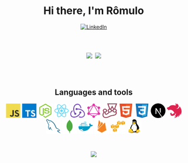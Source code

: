 <h1 align="center"> Hi there, I'm Rômulo </h1>

<p align="center">
  <a href="https://www.linkedin.com/in/machadoromulo/"><img src="https://img.shields.io/badge/LinkedIn-0077B5?style=for-the-badge&logo=linkedin&logoColor=white" alt="LinkedIn" /></a>

<br/><br/>
    
<p align="center">
  <img src="https://github-readme-stats.vercel.app/api?username=ricardo93borges&count_private=true&show_icons=true&theme=tokyonight" width="450"/>&nbsp;&nbsp;<img src="https://github-readme-stats.vercel.app/api/top-langs/?username=ricardo93borges&count_private=true&show_icons=true&theme=tokyonight&langs_count=8&layout=compact&hide=java,c,objective-c,makefile&exclude_repo" width="325" />
</p>
    
<br/><br/>
    
<h2 align="center"> Languages and tools </h2>
    
<p align="center">
    <img src="https://raw.githubusercontent.com/devicons/devicon/master/icons/javascript/javascript-original.svg" width="40" height="40"/>
    <img src="https://raw.githubusercontent.com/devicons/devicon/master/icons/typescript/typescript-original.svg" width="40" height="40"/>
    <img src="https://raw.githubusercontent.com/devicons/devicon/master/icons/nodejs/nodejs-original.svg" width="40" height="40"/>    
    <img src="https://raw.githubusercontent.com/devicons/devicon/master/icons/react/react-original.svg" width="40" height="40"/>
    <img src="https://raw.githubusercontent.com/devicons/devicon/master/icons/redux/redux-original.svg" width="40" height="40"/>
    <img src="https://raw.githubusercontent.com/devicons/devicon/master/icons/graphql/graphql-plain.svg" width="40" height="40"/>    
    <img src="https://raw.githubusercontent.com/devicons/devicon/master/icons/jest/jest-plain.svg" width="40" height="40"/>
    <img src="https://raw.githubusercontent.com/devicons/devicon/master/icons/html5/html5-original.svg" width="40" height="40"/>
    <img src="https://raw.githubusercontent.com/devicons/devicon/master/icons/css3/css3-original.svg" width="40" height="40"/>
    <img src="https://raw.githubusercontent.com/devicons/devicon/master/icons/nextjs/nextjs-original.svg" width="40" height="40"/>
    <img src="https://raw.githubusercontent.com/devicons/devicon/master/icons/nestjs/nestjs-plain.svg" width="40" height="40"/>
    <img src="https://raw.githubusercontent.com/devicons/devicon/master/icons/mysql/mysql-plain.svg" width="40" height="40"/>
    <img src="https://raw.githubusercontent.com/devicons/devicon/master/icons/mongodb/mongodb-plain.svg" width="40" height="40"/>
    <img src="https://raw.githubusercontent.com/devicons/devicon/master/icons/docker/docker-plain.svg" width="40" height="40"/>
    <img src="https://raw.githubusercontent.com/devicons/devicon/master/icons/firebase/firebase-plain.svg" width="40" height="40"/>
    <img src="https://raw.githubusercontent.com/devicons/devicon/master/icons/amazonwebservices/amazonwebservices-original.svg" width="40" height="40"/>      
    <img src="https://raw.githubusercontent.com/devicons/devicon/master/icons/linux/linux-original.svg" width="40" height="40"/>  
</p>

<br/>

<p align="center">
<a href="https://hits.seeyoufarm.com"><img src="https://hits.seeyoufarm.com/api/count/incr/badge.svg?url=https%3A%2F%2Fgithub.com%2Fricardo93borges&count_bg=%230D1117&title_bg=%230D1117&icon=github.svg&icon_color=%23FFFFFF&title=&edge_flat=false"/></a>
</p>


<!--
**romulosm/romulosm** is a ✨ _special_ ✨ repository because its `README.md` (this file) appears on your GitHub profile.

Here are some ideas to get you started:

- 🔭 I’m currently working on ...
- 🌱 I’m currently learning ...
- 👯 I’m looking to collaborate on ...
- 🤔 I’m looking for help with ...
- 💬 Ask me about ...
- 📫 How to reach me: ...
- 😄 Pronouns: ...
- ⚡ Fun fact: ...
-->
